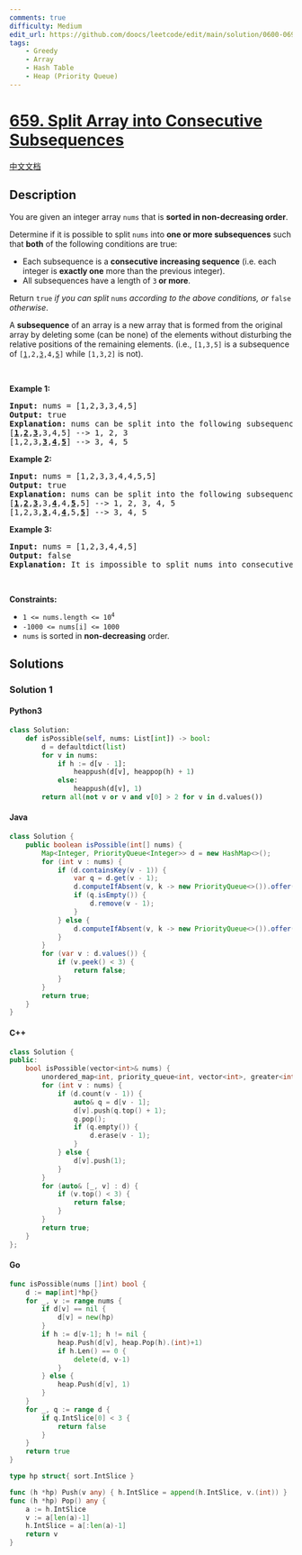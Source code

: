 ```yaml
---
comments: true
difficulty: Medium
edit_url: https://github.com/doocs/leetcode/edit/main/solution/0600-0699/0659.Split%20Array%20into%20Consecutive%20Subsequences/README_EN.md
tags:
    - Greedy
    - Array
    - Hash Table
    - Heap (Priority Queue)
---
```


<!-- problem:start -->

# [659. Split Array into Consecutive Subsequences](https://leetcode.com/problems/split-array-into-consecutive-subsequences)

[中文文档](/solution/0600-0699/0659.Split%20Array%20into%20Consecutive%20Subsequences/README.md)

## Description

<!-- description:start -->

<p>You are given an integer array <code>nums</code> that is <strong>sorted in non-decreasing order</strong>.</p>

<p>Determine if it is possible to split <code>nums</code> into <strong>one or more subsequences</strong> such that <strong>both</strong> of the following conditions are true:</p>

<ul>
	<li>Each subsequence is a <strong>consecutive increasing sequence</strong> (i.e. each integer is <strong>exactly one</strong> more than the previous integer).</li>
	<li>All subsequences have a length of <code>3</code><strong> or more</strong>.</li>
</ul>

<p>Return <code>true</code><em> if you can split </em><code>nums</code><em> according to the above conditions, or </em><code>false</code><em> otherwise</em>.</p>

<p>A <strong>subsequence</strong> of an array is a new array that is formed from the original array by deleting some (can be none) of the elements without disturbing the relative positions of the remaining elements. (i.e., <code>[1,3,5]</code> is a subsequence of <code>[<u>1</u>,2,<u>3</u>,4,<u>5</u>]</code> while <code>[1,3,2]</code> is not).</p>

<p>&nbsp;</p>
<p><strong class="example">Example 1:</strong></p>

<pre>
<strong>Input:</strong> nums = [1,2,3,3,4,5]
<strong>Output:</strong> true
<strong>Explanation:</strong> nums can be split into the following subsequences:
[<strong><u>1</u></strong>,<strong><u>2</u></strong>,<strong><u>3</u></strong>,3,4,5] --&gt; 1, 2, 3
[1,2,3,<strong><u>3</u></strong>,<strong><u>4</u></strong>,<strong><u>5</u></strong>] --&gt; 3, 4, 5
</pre>

<p><strong class="example">Example 2:</strong></p>

<pre>
<strong>Input:</strong> nums = [1,2,3,3,4,4,5,5]
<strong>Output:</strong> true
<strong>Explanation:</strong> nums can be split into the following subsequences:
[<strong><u>1</u></strong>,<strong><u>2</u></strong>,<strong><u>3</u></strong>,3,<strong><u>4</u></strong>,4,<strong><u>5</u></strong>,5] --&gt; 1, 2, 3, 4, 5
[1,2,3,<strong><u>3</u></strong>,4,<strong><u>4</u></strong>,5,<strong><u>5</u></strong>] --&gt; 3, 4, 5
</pre>

<p><strong class="example">Example 3:</strong></p>

<pre>
<strong>Input:</strong> nums = [1,2,3,4,4,5]
<strong>Output:</strong> false
<strong>Explanation:</strong> It is impossible to split nums into consecutive increasing subsequences of length 3 or more.
</pre>

<p>&nbsp;</p>
<p><strong>Constraints:</strong></p>

<ul>
	<li><code>1 &lt;= nums.length &lt;= 10<sup>4</sup></code></li>
	<li><code>-1000 &lt;= nums[i] &lt;= 1000</code></li>
	<li><code>nums</code> is sorted in <strong>non-decreasing</strong> order.</li>
</ul>

<!-- description:end -->

## Solutions

<!-- solution:start -->

### Solution 1

<!-- tabs:start -->

#### Python3

```python
class Solution:
    def isPossible(self, nums: List[int]) -> bool:
        d = defaultdict(list)
        for v in nums:
            if h := d[v - 1]:
                heappush(d[v], heappop(h) + 1)
            else:
                heappush(d[v], 1)
        return all(not v or v and v[0] > 2 for v in d.values())
```

#### Java

```java
class Solution {
    public boolean isPossible(int[] nums) {
        Map<Integer, PriorityQueue<Integer>> d = new HashMap<>();
        for (int v : nums) {
            if (d.containsKey(v - 1)) {
                var q = d.get(v - 1);
                d.computeIfAbsent(v, k -> new PriorityQueue<>()).offer(q.poll() + 1);
                if (q.isEmpty()) {
                    d.remove(v - 1);
                }
            } else {
                d.computeIfAbsent(v, k -> new PriorityQueue<>()).offer(1);
            }
        }
        for (var v : d.values()) {
            if (v.peek() < 3) {
                return false;
            }
        }
        return true;
    }
}
```

#### C++

```cpp
class Solution {
public:
    bool isPossible(vector<int>& nums) {
        unordered_map<int, priority_queue<int, vector<int>, greater<int>>> d;
        for (int v : nums) {
            if (d.count(v - 1)) {
                auto& q = d[v - 1];
                d[v].push(q.top() + 1);
                q.pop();
                if (q.empty()) {
                    d.erase(v - 1);
                }
            } else {
                d[v].push(1);
            }
        }
        for (auto& [_, v] : d) {
            if (v.top() < 3) {
                return false;
            }
        }
        return true;
    }
};
```

#### Go

```go
func isPossible(nums []int) bool {
	d := map[int]*hp{}
	for _, v := range nums {
		if d[v] == nil {
			d[v] = new(hp)
		}
		if h := d[v-1]; h != nil {
			heap.Push(d[v], heap.Pop(h).(int)+1)
			if h.Len() == 0 {
				delete(d, v-1)
			}
		} else {
			heap.Push(d[v], 1)
		}
	}
	for _, q := range d {
		if q.IntSlice[0] < 3 {
			return false
		}
	}
	return true
}

type hp struct{ sort.IntSlice }

func (h *hp) Push(v any) { h.IntSlice = append(h.IntSlice, v.(int)) }
func (h *hp) Pop() any {
	a := h.IntSlice
	v := a[len(a)-1]
	h.IntSlice = a[:len(a)-1]
	return v
}
```

<!-- tabs:end -->

<!-- solution:end -->

<!-- problem:end -->
